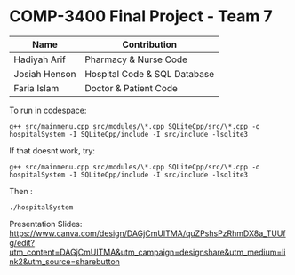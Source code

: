 # COMP-3400 Final Project - Team 7

| Name          |         Contribution          |
| ------------- | ----------------------------- |
| Hadiyah Arif  | Pharmacy & Nurse Code         |
| Josiah Henson | Hospital Code & SQL Database  |
| Faria Islam   | Doctor & Patient Code         |

To run in codespace:
```
g++ src/mainmenu.cpp src/modules/\*.cpp SQLiteCpp/src/\*.cpp -o hospitalSystem -I SQLiteCpp/include -I src/include -lsqlite3
```

If that doesnt work, try:
```
g++ src/mainmenu.cpp src/modules/\*.cpp SQLiteCpp/src/\*.cpp -o hospitalSystem -I SQLiteCpp/include -I src/include -lsqlite3
```

Then :
```
./hospitalSystem
```

Presentation Slides:
https://www.canva.com/design/DAGjCmUITMA/quZPshsPzRhmDX8a_TUUfg/edit?utm_content=DAGjCmUITMA&utm_campaign=designshare&utm_medium=link2&utm_source=sharebutton

